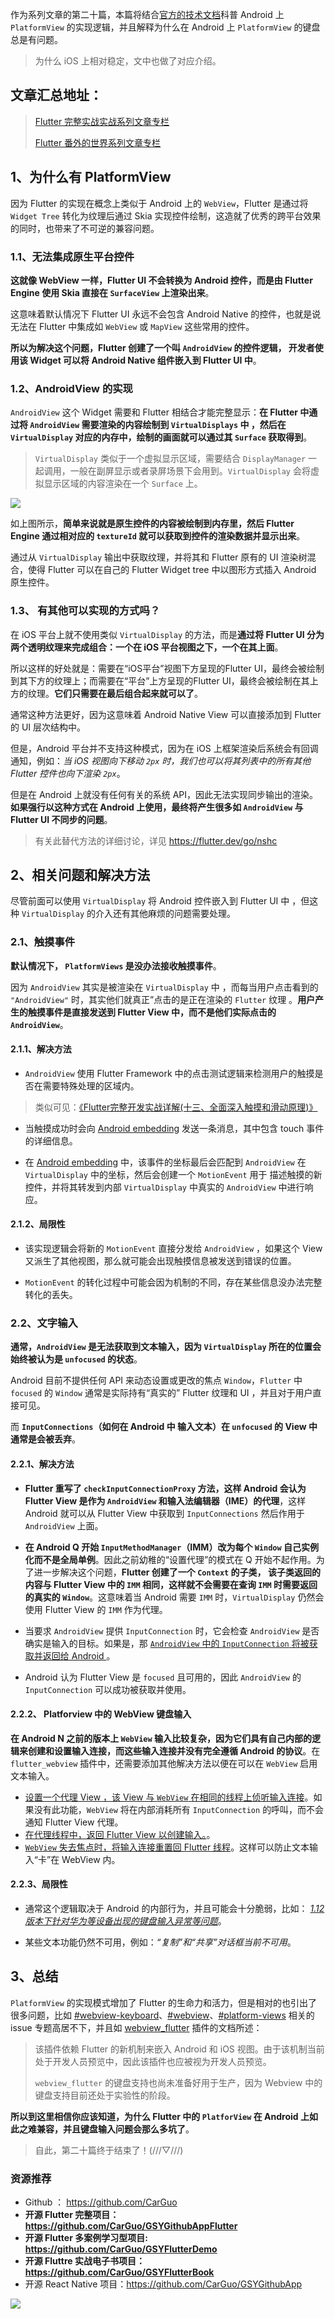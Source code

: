 作为系列文章的第二十篇，本篇将结合[官方的技术文档](https://github.com/flutter/flutter/wiki/Android-Platform-Views#text-input)科普 Android 上 `PlatformView` 的实现逻辑，并且解释为什么在 Android 上 `PlatformView` 的键盘总是有问题。

> 为什么 iOS 上相对稳定，文中也做了对应介绍。


## 文章汇总地址：

> [Flutter 完整实战实战系列文章专栏](https://juejin.im/collection/5db25bcff265da06a19a304e)
>
> [Flutter 番外的世界系列文章专栏](https://juejin.im/collection/5db25d706fb9a069f422c374)

 
## 1、为什么有 PlatformView

因为 Flutter 的实现在概念上类似于 Android 上的 `WebView`，Flutter 是通过将 `Widget Tree` 转化为纹理后通过 Skia 实现控件绘制，这造就了优秀的跨平台效果的同时，也带来了不可逆的兼容问题。

### 1.1、无法集成原生平台控件

**这就像 WebView 一样，Flutter UI 不会转换为 Android 控件，而是由 Flutter Engine 使用 Skia 直接在 `SurfaceView` 上渲染出来**。

这意味着默认情况下 Flutter UI 永远不会包含 Android Native 的控件，也就是说无法在 Flutter 中集成如 `WebView` 或 `MapView` 这些常用的控件。

**所以为解决这个问题，Flutter 创建了一个叫 `AndroidView` 的控件逻辑， 开发者使用该 Widget 可以将 Android Native 组件嵌入到 Flutter UI 中**。

### 1.2、AndroidView 的实现

`AndroidView` 这个 Widget 需要和 Flutter 相结合才能完整显示：**在 Flutter 中通过将 `AndroidView` 需要渲染的内容绘制到 `VirtualDisplays` 中
，然后在 `VirtualDisplay` 对应的内存中，绘制的画面就可以通过其 `Surface` 获取得到**。
 
 > `VirtualDisplay` 类似于一个虚拟显示区域，需要结合 `DisplayManager` 一起调用，一般在副屏显示或者录屏场景下会用到。`VirtualDisplay` 会将虚拟显示区域的内容渲染在一个 `Surface` 上。
 

![](http://img.cdn.guoshuyu.cn/20200225_Flutter-20/image1)
 
如上图所示，**简单来说就是原生控件的内容被绘制到内存里，然后 Flutter Engine 通过相对应的 `textureId` 就可以获取到控件的渲染数据并显示出来**。

通过从 `VirtualDisplay` 输出中获取纹理，并将其和 Flutter 原有的 UI 渲染树混合，使得 Flutter 可以在自己的 Flutter Widget tree 中以图形方式插入 Android 原生控件。

### 1.3、 有其他可以实现的方式吗？

在 iOS 平台上就不使用类似 `VirtualDisplay` 的方法，而是**通过将 Flutter UI 分为两个透明纹理来完成组合：一个在 iOS 平台视图之下，一个在其上面**。

所以这样的好处就是：需要在“iOS平台”视图下方呈现的Flutter UI，最终会被绘制到其下方的纹理上；而需要在“平台”上方呈现的Flutter UI，最终会被绘制在其上方的纹理。**它们只需要在最后组合起来就可以了**。

通常这种方法更好，因为这意味着 Android Native View 可以直接添加到 Flutter 的 UI 层次结构中。

但是，Android 平台并不支持这种模式，因为在 iOS 上框架渲染后系统会有回调通知，例如：*当 iOS 视图向下移动 `2px` 时，我们也可以将其列表中的所有其他 Flutter 控件也向下渲染 `2px`*。

但是在 Android 上就没有任何有关的系统 API，因此无法实现同步输出的渲染。**如果强行以这种方式在 Android 上使用，最终将产生很多如   `AndroidView` 与 Flutter UI 不同步的问题**。

> 有关此替代方法的详细讨论，详见 https://flutter.dev/go/nshc 

## 2、相关问题和解决方法

尽管前面可以使用 `VirtualDisplay`  将 Android 控件嵌入到 Flutter UI 中 ，但这种 `VirtualDisplay` 的介入还有其他麻烦的问题需要处理。

### 2.1、触摸事件

**默认情况下， `PlatformViews` 是没办法接收触摸事件**。

因为 `AndroidView` 其实是被渲染在 `VirtualDisplay` 中 ，而每当用户点击看到的 `"AndroidView"` 时，其实他们就真正”点击的是正在渲染的 `Flutter`  纹理 。**用户产生的触摸事件是直接发送到 Flutter  View 中，而不是他们实际点击的 `AndroidView`**。

#### 2.1.1、解决方法

- `AndroidView` 使用 Flutter Framework 中的点击测试逻辑来检测用户的触摸是否在需要特殊处理的区域内。

> 类似可见：[《Flutter完整开发实战详解(十三、全面深入触摸和滑动原理)》](https://juejin.im/post/5cd54839f265da03b2044c32)

- 当触摸成功时会向 [Android embedding](https://github.com/flutter/flutter/blob/068fa84/packages/flutter/lib/src/rendering/platform_view.dart#L595) 发送一条消息，其中包含 touch 事件的详细信息。

- 在 [Android embedding](https://github.com/flutter/flutter/blob/068fa84/packages/flutter/lib/src/rendering/platform_view.dart#L595) 中，该事件的坐标最后会匹配到 `AndroidView` 在 `VirtualDisplay` 中的坐标，然后会创建一个 `MotionEvent` 用于 描述触摸的新控件，并将其转发到内部 `VirtualDisplay` 中真实的 `AndroidView` 中进行响应。

#### 2.1.2、局限性

- 该实现逻辑会将新的 `MotionEvent` 直接分发给 `AndroidView` ，如果这个 View 又派生了其他视图，那么就可能会出现触摸信息被发送到错误的位置。

- `MotionEvent` 的转化过程中可能会因为机制的不同，存在某些信息没办法完整转化的丢失。


### 2.2、文字输入

**通常，`AndroidView` 是无法获取到文本输入，因为 `VirtualDisplay` 所在的位置会始终被认为是 `unfocused` 的状态**。

Android 目前不提供任何 API 来动态设置或更改的焦点 `Window`，`Flutter` 中`focused` 的 `Window` 通常是实际持有“真实的” Flutter 纹理和 UI ，并且对于用户直接可见。

而 **`InputConnections`（如何在 Android 中 输入文本）在 `unfocused` 的 View 中通常是会被丢弃**。

#### 2.2.1、解决方法

- **Flutter 重写了 `checkInputConnectionProxy` 方法，这样 Android 会认为 Flutter View 是作为 `AndroidView` 和输入法编辑器（IME）的代理**，这样 Android 就可以从 Flutter View 中获取到 `InputConnections` 然后作用于 `AndroidView` 上面。

- **在 Android Q 开始 `InputMethodManager`（IMM）改为每个 `Window` 自己实例化而不是全局单例**。因此之前幼稚的“设置代理”的模式在 Q 开始不起作用。为了进一步解决这个问题，**Flutter 创建了一个 `Context` 的子类， 该子类返回的内容与 Flutter View 中的 `IMM` 相同，这样就不会需要在查询 `IMM` 时需要返回的真实的  `Window`**。这意味着当 Android 需要 `IMM` 时，`VirtualDisplay` 仍然会使用  Flutter View 的 `IMM` 作为代理。

- 当要求 `AndroidView` 提供 `InputConnection` 时，它会检查 `AndroidView` 是否确实是输入的目标。如果是，那 [`AndroidView` 中的 `InputConnection` 将被获取并返回给 Android  ](https://github.com/flutter/engine/blob/036ddbb0ee6858ae532df82a2747aa93faee4487/shell/platform/android/io/flutter/plugin/editing/TextInputPlugin.java#L206) 。

- Android 认为 Flutter View 是 `focused` 且可用的，因此 `AndroidView` 的  `InputConnection` 可以成功被获取并使用。

#### 2.2.2、 Platforview 中的 WebView 键盘输入

**在 Android N 之前的版本上 `WebView` 输入比较复杂，因为它们具有自己内部的逻辑来创建和设置输入连接，而这些输入连接并没有完全遵循 Android 的协议**。在 `flutter_webview` 插件中，还需要添加其他解决方法以便在可以在  `WebView` 启用文本输入。

- [设置一个代理 View ，该 View 与 `WebView` 在相同的线程上侦听输入连接](https://github.com/flutter/plugins/blob/27f3de3/packages/webview_flutter/android/src/main/java/io/flutter/plugins/webviewflutter/InputAwareWebView.java#L113)。如果没有此功能，`WebView` 将在内部消耗所有 `InputConnection` 的呼叫，而不会通知 Flutter View 代理。
- [在代理线程中，返回 Flutter View  以创建输入。](https://github.com/flutter/plugins/blob/27f3de3e1e6ed1c0f2cd23b0d1477ff3f0955aaa/packages/webview_flutter/android/src/main/java/io/flutter/plugins/webviewflutter/ThreadedInputConnectionProxyAdapterView.java#L67)。
- [`WebView` 失去焦点时，将输入连接重置回 Flutter 线程](https://github.com/flutter/plugins/blob/27f3de3/packages/webview_flutter/android/src/main/java/io/flutter/plugins/webviewflutter/InputAwareWebView.java#L128)。这样可以防止文本输入“卡”在 WebView 内。

#### 2.2.3、局限性

- 通常这个逻辑取决于 Android 的内部行为，并且可能会十分脆弱，比如： *[1.12 版本下针对华为等设备出现的键盘输入异常等问题](https://github.com/flutter/flutter/issues/51254)*。

- 某些文本功能仍然不可用，例如：*“复制”和“共享”对话框当前不可用*。


## 3、总结

`PlatformView` 的实现模式增加了 Flutter 的生命力和活力，但是相对的也引出了很多问题，比如 [#webview-keyboard](https://github.com/flutter/flutter/labels/p%3A%20webview-keyboard)、[#webview](https://github.com/flutter/flutter/labels/p%3A%20webview)、[#platform-views](https://github.com/flutter/flutter/labels/a%3A%20platform-views) 相关的 issue 专题高居不下，并且如 [webview_flutter](https://pub.dev/packages/webview_flutter) 插件的文档所述：

> 该插件依赖 Flutter 的新机制来嵌入 Android 和 iOS 视图。由于该机制当前处于开发人员预览中，因此该插件也应被视为开发人员预览。
> 
> `webview_flutter` 的键盘支持也尚未准备好用于生产，因为 Webview 中的键盘支持目前还处于实验性的阶段。

**所以到这里相信你应该知道，为什么 Flutter 中的 `PlatforView` 在 Android 上如此之难兼容，并且键盘输入问题会那么多坑了**。

> 自此，第二十篇终于结束了！(///▽///)

### 资源推荐

* Github ： https://github.com/CarGuo
* **开源 Flutter 完整项目：https://github.com/CarGuo/GSYGithubAppFlutter**
* **开源 Flutter 多案例学习型项目: https://github.com/CarGuo/GSYFlutterDemo**
* **开源 Fluttre 实战电子书项目：https://github.com/CarGuo/GSYFlutterBook**
* 开源 React Native 项目：https://github.com/CarGuo/GSYGithubApp



![](http://img.cdn.guoshuyu.cn/20200225_Flutter-20/image2)

